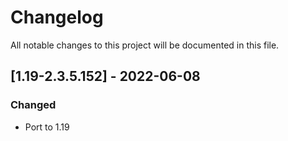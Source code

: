 # Changelog
All notable changes to this project will be documented in this file.

## [1.19-2.3.5.152] - 2022-06-08
### Changed
 - Port to 1.19